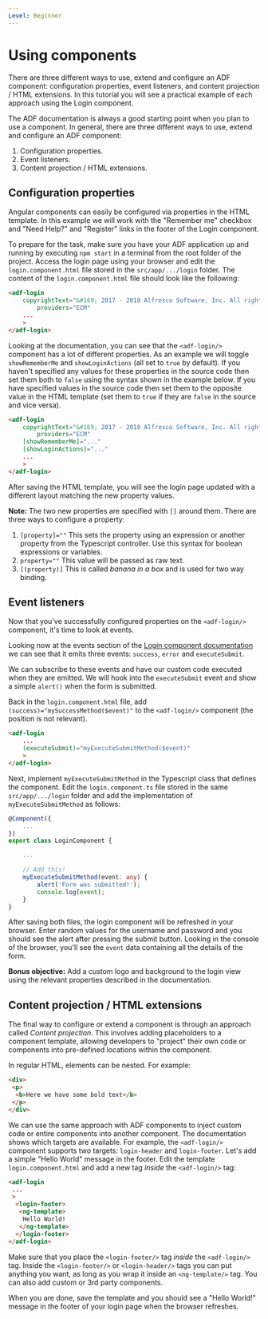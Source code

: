 ```yaml
---
Level: Beginner
---
```


# Using components

There are three different ways to use, extend and configure an ADF component: configuration properties, event listeners, and content projection / HTML extensions. In this tutorial you will see a practical example of each approach using the Login component.

The ADF documentation is always a good starting point when you plan to use a component. In general,
there are three different ways to use, extend and configure an ADF component:

1. Configuration properties.
2. Event listeners.
3. Content projection / HTML extensions.

## Configuration properties

Angular components can easily be configured via properties in the HTML template. In this example we will
work with the "Remember me" checkbox and "Need Help?" and "Register" links in the footer of the Login component.

To prepare for the task, make sure you have your ADF application up and running by executing `npm start`
in a terminal from the root folder of the project. Access the login page using your browser and edit the `login.component.html` file stored in the `src/app/.../login` folder. The content of the `login.component.html` file should look like the following:

```html
<adf-login
	copyrightText="&#169; 2017 - 2018 Alfresco Software, Inc. All rights reserved."
		providers="ECM"
	...
	>
</adf-login>
```

Looking at the documentation, you can see that the `<adf-login/>` component has a lot of different
properties. As an example we will toggle `showRememberMe` and `showLoginActions` (all set to `true`
by default). If you haven't specified any values for these properties in the source code then set them both
to `false` using the syntax shown in the example below. If you have specified values in the source code then
set them to the opposite value in the HTML template (set them to `true` if they are `false` in the source
and vice versa).

```html
<adf-login
	copyrightText="&#169; 2017 - 2018 Alfresco Software, Inc. All rights reserved."
		providers="ECM"
	[showRememberMe]="..."
	[showLoginActions]="..."
	...
	>
</adf-login>
```

After saving the HTML template, you will see the login page updated with a different layout matching the
new property values.

**Note:** The two new properties are specified with `[]` around them. There are three ways to configure a
property:

1. `[property]=""` This sets the property using an expression or another property from the Typescript
controller. Use this syntax for boolean expressions or variables.
2. `property=""` This value will be passed as raw text.
3. `[(property)]` This is called *banana in a box* and is used for two way binding.

## Event listeners

Now that you've successfully configured properties on the `<adf-login/>` component, it's time to look at events.

Looking now at the events section of the 
[Login component documentation](https://alfresco.github.io/adf-component-catalog/components/LoginComponent.html)
we can see that it emits three events: `success`, `error` and `executeSubmit`.

We can subscribe to these events and have our custom code executed when they are emitted. We will
hook into the `executeSubmit` event and show a simple `alert()` when the form is submitted.

Back in the `login.component.html` file,  add `(success)="mySuccessMethod($event)"` to the `<adf-login/>` component (the position is not relevant).

```html
<adf-login
	...
	(executeSubmit)="myExecuteSubmitMethod($event)"
	>
</adf-login>
```

Next, implement `myExecuteSubmitMethod` in the Typescript class that defines the component. Edit
the `login.component.ts` file stored in the same `src/app/.../login` folder and add the implementation
of `myExecuteSubmitMethod` as follows:

```ts
@Component({
	...
})
export class LoginComponent {

	...

	// Add this!
	myExecuteSubmitMethod(event: any) {
		alert('Form was submitted!');
		console.log(event);
	}
}
```

After saving both files, the login component will be refreshed in your browser. Enter random values for
the username and password and you should see the alert after pressing the submit button. Looking in the
console of the browser, you'll see the `event` data containing all the details of the form. 

**Bonus objective:** Add a custom logo and background to the login view using the relevant properties
described in the documentation.

## Content projection / HTML extensions

The final way to configure or extend a component is through an approach called *Content projection*. This
involves adding placeholders to a component template, allowing developers to "project" their own code or
components into pre-defined locations within the component.

In regular HTML, elements can be nested. For example:

```html
<div>
 <p>
  <b>Here we have some bold text</b>
 </p>
</div>
```

We can use the same approach with ADF components to inject custom code or entire components into another
component. The documentation shows which targets are available. For example, the `<adf-login/>` component
supports two targets: `login-header` and `login-footer`. Let's add a simple "Hello World" message in the
footer. Edit the template `login.component.html` and add a new tag *inside* the `<adf-login/>` tag:

```html
<adf-login
 ...
 >
  <login-footer>
   <ng-template>
    Hello World!
   </ng-template>
  </login-footer>
</adf-login>
```

Make sure that you place the `<login-footer/>` tag *inside* the `<adf-login/>` tag. Inside the
`<login-footer/>` or `<login-header/>` tags you can put anything you want, as long as you wrap it inside
an `<ng-template/>` tag. You can also add custom or 3rd party components.

When you are done, save the template and you should see a "Hello World!" message in the footer of your
login page when the browser refreshes.
